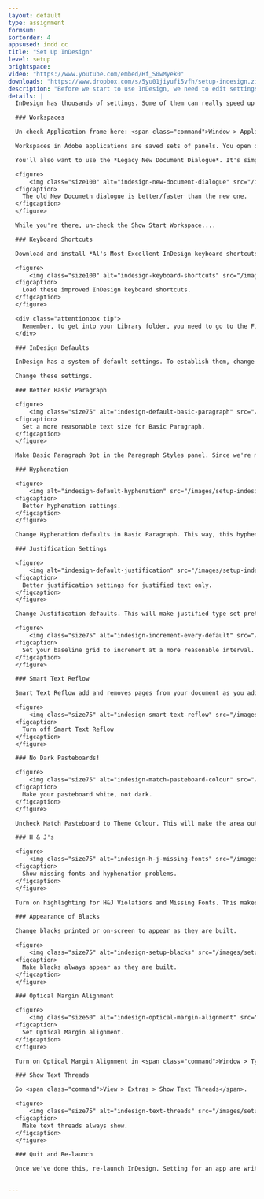 ```yaml
---
layout: default
type: assignment
formsum: 
sortorder: 4
appsused: indd cc
title: "Set Up InDesign"
level: setup
brightspace: 
video: "https://www.youtube.com/embed/Hf_S0wMyek0"
downloads: "https://www.dropbox.com/s/5yu01jiyufi5vfh/setup-indesign.zip?dl=1"
description: "Before we start to use InDesign, we need to edit settings to make it work better for us. We'll even modify the default settings for the entire application."
details: |
  InDesign has thousands of settings. Some of them can really speed up our work. Let's change a few to make sure the application works best for us.

  ### Workspaces

  Un-check Application frame here: <span class="command">Window > Application Frame</span>.

  Workspaces in Adobe applications are saved sets of panels. You open only panels you want. Position them where you want them, then save them as a Workspace. To do so, go <span class="command">Window > Workspace > New Workspace...</span>, then save it with your first name.

  You'll also want to use the *Legacy New Document Dialogue*. It's simpler and faster.

  <figure>
      <img class="size100" alt="indesign-new-document-dialogue" src="/images/setup-indesign/indesign-new-document-dialogue.jpg">
  <figcaption>
    The old New Documetn dialogue is better/faster than the new one.
  </figcaption>
  </figure>

  While you're there, un-check the Show Start Workspace....

  ### Keyboard Shortcuts

  Download and install *Al's Most Excellent InDesign keyboard shortcuts*. Unzip the file, then move it here:

  <figure>
      <img class="size100" alt="indesign-keyboard-shortcuts" src="/images/setup-indesign/indesign-shortcuts-file-path.jpg">
  <figcaption>
    Load these improved InDesign keyboard shortcuts.
  </figcaption>
  </figure>

  <div class="attentionbox tip">
    Remember, to get into your Library folder, you need to go to the Finder's Go menu. Hold the Option key, then click on Library.
  </div>

  ### InDesign Defaults

  InDesign has a system of default settings. To establish them, change settings <mark>with no document open</mark>. Each new document your create after this will have those settings.

  Change these settings.

  ### Better Basic Paragraph

  <figure>
      <img class="size75" alt="indesign-default-basic-paragraph" src="/images/setup-indesign/indesign-default-basic-paragraph.jpg">
  <figcaption>
    Set a more reasonable text size for Basic Paragraph.
  </figcaption>
  </figure>

  Make Basic Paragraph 9pt in the Paragraph Styles panel. Since we're making the default font size 9 points, we should change the default baseline grid to the corresponding leading size, which is 10.8 points.

  ### Hyphenation

  <figure>
      <img alt="indesign-default-hyphenation" src="/images/setup-indesign/indesign-default-hyphenation.jpg">
  <figcaption>
    Better hyphenation settings.
  </figcaption>
  </figure>

  Change Hyphenation defaults in Basic Paragraph. This way, this hyphenation will be the default in all future documents. If it's not right in some document you're working in, you can always make changes in that document.

  ### Justification Settings

  <figure>
      <img alt="indesign-default-justification" src="/images/setup-indesign/indesign-default-justification.jpg">
  <figcaption>
    Better justification settings for justified text only.
  </figcaption>
  </figure>

  Change Justification defaults. This will make justified type set prettier. It makes the spaces between words, letters and glyphs flexible in small amounts. They're really subtle changes, but they make a big difference over long lengths of text.

  <figure>
      <img class="size75" alt="indesign-increment-every-default" src="/images/setup-indesign/indesign-increment-every-default.jpg">
  <figcaption>
    Set your baseline grid to increment at a more reasonable interval.
  </figcaption>
  </figure>

  ### Smart Text Reflow

  Smart Text Reflow add and removes pages from your document as you add or remove text. It does it automatically. It's quite surprising, if you don't know why it's happening. Let's turn it off.

  <figure>
      <img class="size75" alt="indesign-smart-text-reflow" src="/images/setup-indesign/indesign-smart-text-reflow.jpg">
  <figcaption>
    Turn off Smart Text Reflow
  </figcaption>
  </figure>

  ### No Dark Pasteboards!

  <figure>
      <img class="size75" alt="indesign-match-pasteboard-colour" src="/images/setup-indesign/indesign-match-pasteboard-colour.jpg">
  <figcaption>
    Make your pasteboard white, not dark.
  </figcaption>
  </figure>

  Uncheck Match Pasteboard to Theme Colour. This will make the area outside your pages white rather than grey. Grey is just silly. You can lose artwork on a grey background. I think Adobe sets it to grey to look stylish, but it's not functional.

  ### H & J's

  <figure>
      <img class="size75" alt="indesign-h-j-missing-fonts" src="/images/setup-indesign/indesign-h-j-missing-fonts.jpg">
  <figcaption>
    Show missing fonts and hyphenation problems.
  </figcaption>
  </figure>

  Turn on highlighting for H&J Violations and Missing Fonts. This makes it that missing fonts and  hyphenation & justification problems get highlighted in yellow so you can resolve issues.

  ### Appearance of Blacks

  Change blacks printed or on-screen to appear as they are built.

  <figure>
      <img class="size75" alt="indesign-setup-blacks" src="/images/setup-indesign/indesign-setup-blacks.jpg">
  <figcaption>
    Make blacks always appear as they are built.
  </figcaption>
  </figure>

  ### Optical Margin Alignment

  <figure>
      <img class="size50" alt="indesign-optical-margin-alignment" src="/images/setup-indesign/indesign-optical-margin-alignment.jpg">
  <figcaption>
    Set Optical Margin alignment.
  </figcaption>
  </figure>

  Turn on Optical Margin Alignment in <span class="command">Window > Type > Story</span> panel. The number in this panel should always match the body copy text size. It makes glyphs exceed the text frames by a bit. This makes the margin alignment look straighter.

  ### Show Text Threads

  Go <span class="command">View > Extras > Show Text Threads</span>.

  <figure>
      <img class="size75" alt="indesign-text-threads" src="/images/setup-indesign/indesign-text-threads.jpg">
  <figcaption>
    Make text threads always show.
  </figcaption>
  </figure>

  ### Quit and Re-launch

  Once we've done this, re-launch InDesign. Setting for an app are written to disk when you quit the app. So it's a good idea to quit and re-launch.


---
```

